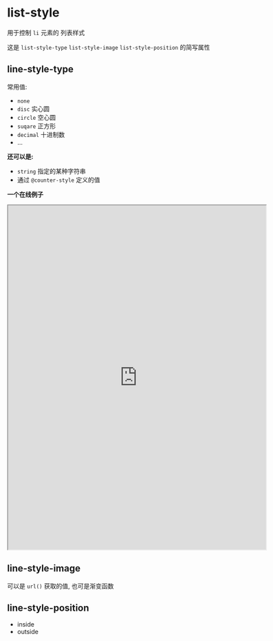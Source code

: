 # list-style

用于控制 `li` 元素的 列表样式

这是 `list-style-type` `list-style-image` `list-style-position` 的简写属性

## line-style-type

常用值:

- `none`
- `disc` 实心圆
- `circle` 空心圆
- `suqare` 正方形
- `decimal` 十进制数
- ...

**还可以是:**

- `string` 指定的某种字符串
- 通过 `@counter-style` 定义的值

**一个在线例子**

<iframe width="600" height="800" src="https://yari-demos.prod.mdn.mozit.cloud/en-US/docs/Web/CSS/list-style-type/_sample_.all_list_style_types.html"></iframe>

## line-style-image

可以是 `url()` 获取的值, 也可是渐变函数

## line-style-position

- inside
- outside
